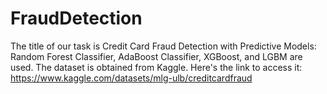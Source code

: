 # FraudDetection
The title of our task is Credit Card Fraud Detection with Predictive Models: Random Forest Classifier, AdaBoost Classifier, XGBoost, and LGBM are used.
The dataset is obtained from Kaggle. Here's the link to access it: https://www.kaggle.com/datasets/mlg-ulb/creditcardfraud
